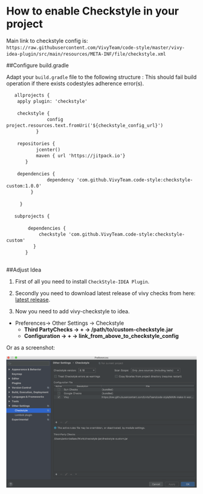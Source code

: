 # How to enable Checkstyle in your project

Main link to checkstyle config is: 
`https://raw.githubusercontent.com/VivyTeam/code-style/master/vivy-idea-plugin/src/main/resources/META-INF/file/checkstyle.xml`


##Configure build.gradle

Adapt your ` build.gradle ` file to the following structure : This should fail build operation if there exists codestyles adherence error(s).
```
   allprojects {
    apply plugin: 'checkstyle'

    checkstyle {
               config project.resources.text.fromUri('${checkstyle_config_url}')
           }

    repositories {
           jcenter()
           maven { url 'https://jitpack.io'}
       }

    dependencies {
               dependency 'com.github.VivyTeam.code-style:checkstyle-custom:1.0.0'
         }

     }

   subprojects {

        dependencies {
            checkstyle 'com.github.VivyTeam.code-style:checkstyle-custom'
          }
       }
    
``` 

##Adjust Idea

1. First of all you need to install `CheckStyle-IDEA Plugin`. 

2. Secondly you need to download latest release of vivy checks from here: 
[latest release](https://github.com/VivyTeam/code-style/releases/latest). 

3. Now you need to add vivy-checkstyle to idea. 
* Preferences-> Other Settings -> Checkstyle 
  * **Third PartyChecks -> + -> /path/to/custom-checkstyle.jar**
  * **Configuration -> + -> link_from_above_to_checkstyle_config**
 
Or as a screenshot: 

![Checkstyle Idea Configuration](docs/CheckstyleConfigurationIdea.png?raw=true "Checkstyle Configuration")
